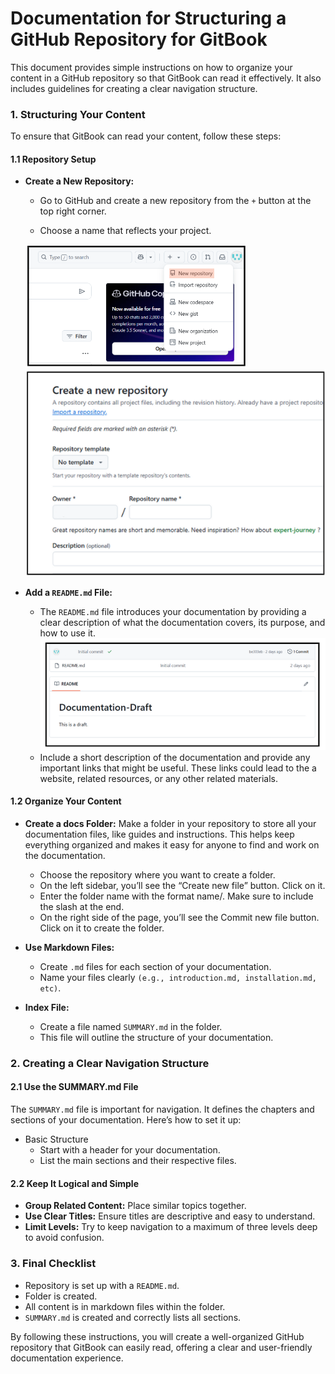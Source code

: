 # Documentation for Structuring a GitHub Repository for GitBook
This document provides simple instructions on how to organize your content in a GitHub repository so that GitBook can read it effectively. It also includes guidelines for creating a clear navigation structure.
### 1. Structuring Your Content
To ensure that GitBook can read your content, follow these steps:

#### 1.1 Repository Setup
* **Create a New Repository:**
   - Go to GitHub and create a new repository from the `+` button at the top right corner.
  

   - Choose a name that reflects your project.
   
   **![Create New Repository](image-2.png)**
   **![Repository Name](image-3.png)**

* **Add a `README.md` File:**
   - The `README.md` file introduces your documentation by providing a clear description of what the documentation covers, its purpose, and how to use it.
   ![alt text](image-4.png)
   - Include a short description of the documentation and provide any important links that might be useful. These links could lead to the a website, related resources, or any other related materials.

#### 1.2 Organize Your Content
* **Create a docs Folder:**
Make a folder in your repository to store all your documentation files, like guides and instructions. This helps keep everything organized and makes it easy for anyone to find and work on the documentation.

   - Choose the repository where you want to create a folder.
   - On the left sidebar, you’ll see the “Create new file” button. Click on it.
   - Enter the folder name with the format name/. Make sure to include the slash at the end.
   - On the right side of the page, you’ll see the Commit new file button. Click on it to create the folder.

* **Use Markdown Files:**
   - Create `.md` files for each section of your documentation.
   - Name your files clearly `(e.g., introduction.md, installation.md, etc)`.
 
* **Index File:**
   - Create a file named `SUMMARY.md` in the folder.
   - This file will outline the structure of your documentation.

### 2. Creating a Clear Navigation Structure

#### 2.1 Use the SUMMARY.md File
The `SUMMARY.md` file is important for navigation. It defines the chapters and sections of your documentation. Here’s how to set it up:
* Basic Structure
   - Start with a header for your documentation.
   - List the main sections and their respective files.

#### 2.2 Keep It Logical and Simple
* **Group Related Content:** Place similar topics together.
* **Use Clear Titles:** Ensure titles are descriptive and easy to understand.
* **Limit Levels:** Try to keep navigation to a maximum of three levels deep to avoid confusion.

### 3. Final Checklist
* Repository is set up with a `README.md`.
* Folder is created.
* All content is in markdown files within the folder.
* `SUMMARY.md` is created and correctly lists all sections.

By following these instructions, you will create a well-organized GitHub repository that GitBook can easily read, offering a clear and user-friendly documentation experience.
